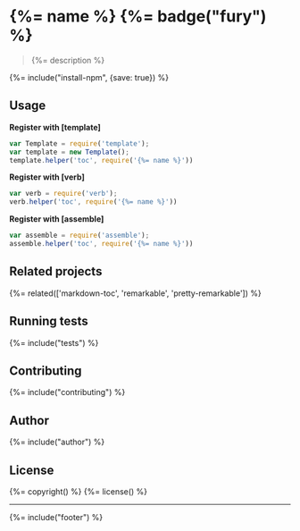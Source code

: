 # {%= name %} {%= badge("fury") %}

> {%= description %}

{%= include("install-npm", {save: true}) %}

## Usage

**Register with [template]**

```js
var Template = require('template');
var template = new Template();
template.helper('toc', require('{%= name %}'))
```

**Register with [verb]**

```js
var verb = require('verb');
verb.helper('toc', require('{%= name %}'))
```


**Register with [assemble]**

```js
var assemble = require('assemble');
assemble.helper('toc', require('{%= name %}'))
```

## Related projects
{%= related(['markdown-toc', 'remarkable', 'pretty-remarkable']) %}  

## Running tests
{%= include("tests") %}

## Contributing
{%= include("contributing") %}

## Author
{%= include("author") %}

## License
{%= copyright() %}
{%= license() %}

***

{%= include("footer") %}
